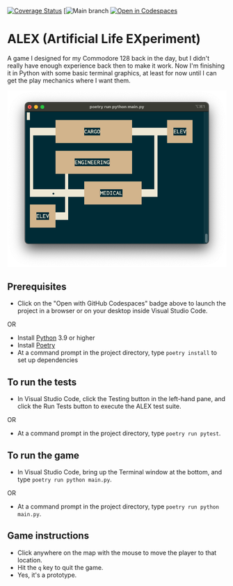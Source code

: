 
[![Coverage Status](https://coveralls.io/repos/github/bcorfman/alex/badge.svg?branch=main)](https://coveralls.io/github/bcorfman/alex?branch=main)
[![Main branch](https://github.com/bcorfman/alex/actions/workflows/build-test.yml/badge.svg)
[![Open in Codespaces](https://github.com/codespaces/badge.svg)](https://github.com/codespaces/new?hide_repo_select=true&ref=main&repo=387066048&machine=standardLinux32gb&devcontainer_path=.devcontainer%2Fdevcontainer.json&location=EastUs)
# ALEX (Artificial Life EXperiment)
A game I designed for my Commodore 128 back in the day, but I didn't really have enough experience back then to make it work. 
Now I'm finishing it in Python with some basic terminal graphics, at least for now until I can get the play mechanics where I want them.

<img src="graphics/alex_console.png">

## Prerequisites
* Click on the "Open with GitHub Codespaces" badge above to launch the project in a browser or on your desktop inside Visual Studio Code.

OR

* Install [Python](https://www.python.org) 3.9 or higher
* Install [Poetry](https://python-poetry.org)
* At a command prompt in the project directory, type `poetry install` to set up dependencies

## To run the tests
* In Visual Studio Code, click the Testing button in the left-hand pane, and click the Run Tests button to execute the ALEX test suite.

OR
* At a command prompt in the project directory, type `poetry run pytest`.

## To run the game
* In Visual Studio Code, bring up the Terminal window at the bottom, and type `poetry run python main.py`.

OR
* At a command prompt in the project directory, type `poetry run python main.py`.

## Game instructions
* Click anywhere on the map with the mouse to move the player to that location.
* Hit the `q` key to quit the game.
* Yes, it's a prototype.
